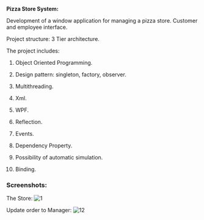 **Pizza Store System:**



Development of a window application for managing a pizza store. Customer and employee interface. 



Project structure: 3 Tier architecture.


The project includes:

1.	Object Oriented Programming. 

2.	Design pattern: singleton, factory, observer.

3.	Multithreading.

4.	Xml.

5.	WPF.

6.	Reflection.

7.	Events.

8.	Dependency Property.

9.	Possibility of automatic simulation.
    
10.	Binding.

### Screenshots:

The Store:
![1](https://user-images.githubusercontent.com/100497249/232601198-2d421a64-6dda-4977-82f2-69d05928b3c0.png)

Update order to Manager:
![12](https://user-images.githubusercontent.com/100497249/232601249-45947819-ceb5-43ee-8d38-612185c132cc.png)

